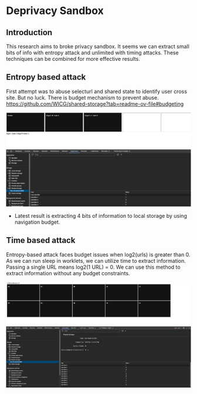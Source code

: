 # Deprivacy Sandbox

## Introduction

This research aims to broke privacy sandbox. It seems we can extract small bits of info with entropy attack and unlimited with timing attacks. These techniques can be combined for more effective results.

## Entropy based attack

First attempt was to abuse selecturl and shared state to identify user cross site. But no luck. There is budget mechanism to prevent abuse. <https://github.com/WICG/shared-storage?tab=readme-ov-file#budgeting>

![2 char identifier :d](image.png)

- Latest result is extracting 4 bits of information to local storage by using navigation budget.

## Time based attack

Entropy-based attack faces budget issues when log2(urls) is greater than 0. As we can run sleep in worklets, we can utilize time to extract information. Passing a single URL means log2(1 URL) = 0. We can use this method to extract information without any budget constraints.

![Alt text](image-2.png)
